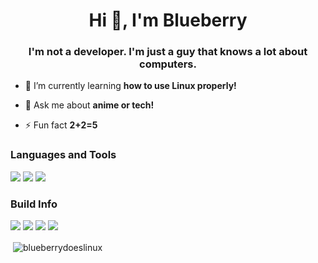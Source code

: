 <h1 align="center">Hi 👋, I'm Blueberry</h1>
<h3 align="center">I'm not a developer. I'm just a guy that knows a lot about computers.</h3>
  
- 🌱 I’m currently learning **how to use Linux properly!**

- 💬 Ask me about **anime or tech!**

- ⚡ Fun fact **2+2=5**  
  

<h3 align="left">Languages and Tools</h3>

<img src="https://img.shields.io/badge/Shell_Script-121011?style=for-the-badge&logo=gnu-bash&logoColor=white" /> <img src="https://img.shields.io/badge/Git-F05032?style=for-the-badge&logo=git&logoColor=white" /> <img src="https://img.shields.io/badge/Linux-FCC624?style=for-the-badge&logo=linux&logoColor=black" />

<h3 align="left">Build Info</h3>
<img src="https://img.shields.io/badge/Ubuntu-Alienware_m15-0078D6?style=for-the-badge&logo=ubuntu&logoColor=white" />
<img src="https://img.shields.io/badge/Intel-Core_i7_9th-0071C5?style=for-the-badge&logo=intel&logoColor=white" />
<img src="https://img.shields.io/badge/NVIDIA-GTX1660_Ti-76B900?style=for-the-badge&logo=nvidia&logoColor=white" />
<img src="https://img.shields.io/badge/Ram-16GB-0071C5?style=for-the-badge" />

<p>&nbsp;<img align="center" src="https://github-readme-stats.vercel.app/api?username=blueberrydoeslinux&show_icons=true&locale=en" alt="blueberrydoeslinux" /></p>
